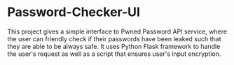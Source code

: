 # Password-Checker-UI
This project gives a simple interface to Pwned Password API service, where the user can friendly check if their passwords have been leaked such that they are able to be always safe. It uses Python Flask framework to handle the user's request as well as a script that ensures user's input encryption.
